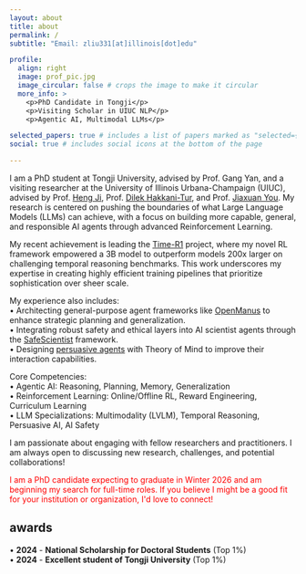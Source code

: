 ```yaml
---
layout: about
title: about
permalink: /
subtitle: "Email: zliu331[at]illinois[dot]edu"

profile:
  align: right
  image: prof_pic.jpg
  image_circular: false # crops the image to make it circular
  more_info: >
    <p>PhD Candidate in Tongji</p>
    <p>Visiting Scholar in UIUC NLP</p>
    <p>Agentic AI, Multimodal LLMs</p>

selected_papers: true # includes a list of papers marked as "selected={true}"
social: true # includes social icons at the bottom of the page

---
```


I am a PhD student at Tongji University, advised by Prof. Gang Yan, and a visiting researcher at the University of Illinois Urbana-Champaign (UIUC), advised by Prof. [Heng Ji](https://blender.cs.illinois.edu/hengji.html), Prof. [Dilek Hakkani-Tur](https://siebelschool.illinois.edu/about/people/faculty/dilek), and Prof. [Jiaxuan You](https://cs.stanford.edu/people/jiaxuan/). My research is centered on pushing the boundaries of what Large Language Models (LLMs) can achieve, with a focus on building more capable, general, and responsible AI agents through advanced Reinforcement Learning.

My recent achievement is leading the [Time-R1](https://arxiv.org/abs/2505.13508) project, where my novel RL framework empowered a 3B model to outperform models 200x larger on challenging temporal reasoning benchmarks. This work underscores my expertise in creating highly efficient training pipelines that prioritize sophistication over sheer scale.

My experience also includes:  
• Architecting general-purpose agent frameworks like [OpenManus](https://github.com/FoundationAgents/OpenManus) to enhance strategic planning and generalization.  
• Integrating robust safety and ethical layers into AI scientist agents through the [SafeScientist](https://arxiv.org/abs/2505.23559) framework.  
• Designing [persuasive agents](https://arxiv.org/abs/2505.22961) with Theory of Mind to improve their interaction capabilities.

Core Competencies:  
• Agentic AI: Reasoning, Planning, Memory, Generalization   
• Reinforcement Learning: Online/Offline RL, Reward Engineering, Curriculum Learning  
• LLM Specializations: Multimodality (LVLM), Temporal Reasoning, Persuasive AI, AI Safety

I am passionate about engaging with fellow researchers and practitioners. I am always open to discussing new research, challenges, and potential collaborations!

<span style="color: red;">I am a PhD candidate expecting to graduate in Winter 2026 and am beginning my search for full-time roles. If you believe I might be a good fit for your institution or organization, I'd love to connect!</span>

## awards

• **2024** - **National Scholarship for Doctoral Students** (Top 1%)  
• **2024** - **Excellent student of Tongji University** (Top 1%)

